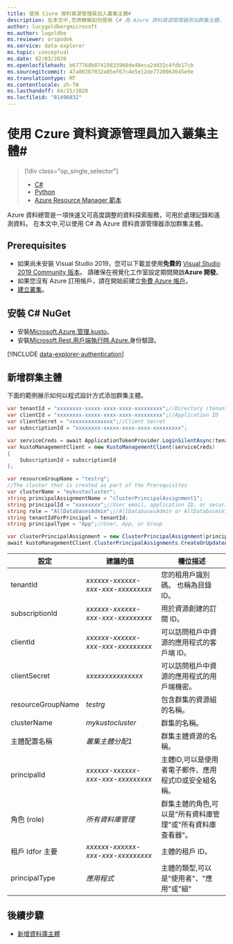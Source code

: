```yaml
---
title: 使用 Czure 資料資源管理員加入叢集主體#
description: 在本文中,您將瞭解如何使用 C# 為 Azure 資料資源管理器添加群集主體。
author: lucygoldbergmicrosoft
ms.author: lugoldbe
ms.reviewer: orspodek
ms.service: data-explorer
ms.topic: conceptual
ms.date: 02/03/2020
ms.openlocfilehash: b677768b87419833968de48eca2dd32c4fdb17cb
ms.sourcegitcommit: 47a002b7032a05ef67c4e5e12de7720062645e9e
ms.translationtype: MT
ms.contentlocale: zh-TW
ms.lasthandoff: 04/15/2020
ms.locfileid: "81496832"
---
```

# <a name="add-cluster-principals-for-azure-data-explorer-by-using-c"></a>使用 Czure 資料資源管理員加入叢集主體#

> [!div class="op_single_selector"]
> * [C#](cluster-principal-csharp.md)
> * [Python](cluster-principal-python.md)
> * [Azure Resource Manager 範本](cluster-principal-resource-manager.md)

Azure 資料總管是一項快速又可高度調整的資料探索服務，可用於處理記錄和遙測資料。 在本文中,可以使用 C# 為 Azure 資料資源管理器添加群集主體。

## <a name="prerequisites"></a>Prerequisites

* 如果尚未安裝 Visual Studio 2019，您可以下載並使用**免費的** [Visual Studio 2019 Community 版本](https://www.visualstudio.com/downloads/)。 請確保在視覺化工作室設定期間開啟**Azure 開發**。
* 如果您沒有 Azure 訂用帳戶，請在開始前建立[免費 Azure 帳戶](https://azure.microsoft.com/free/)。
* [建立叢集](create-cluster-database-csharp.md)。

## <a name="install-c-nuget"></a>安裝 C# NuGet

* 安裝[Microsoft.Azure.管理.kusto](https://www.nuget.org/packages/Microsoft.Azure.Management.Kusto/)。
* 安裝[Microsoft.Rest.用戶端執行時.Azure.](https://www.nuget.org/packages/Microsoft.Rest.ClientRuntime.Azure.Authentication)身份驗證。

[!INCLUDE [data-explorer-authentication](includes/data-explorer-authentication.md)]

## <a name="add-a-cluster-principal"></a>新增群集主體

下面的範例展示如何以程式設計方式添加群集主體。

```csharp
var tenantId = "xxxxxxxx-xxxxx-xxxx-xxxx-xxxxxxxxx";//Directory (tenant) ID
var clientId = "xxxxxxxx-xxxxx-xxxx-xxxx-xxxxxxxxx";//Application ID
var clientSecret = "xxxxxxxxxxxxxx";//Client Secret
var subscriptionId = "xxxxxxxx-xxxxx-xxxx-xxxx-xxxxxxxxx";

var serviceCreds = await ApplicationTokenProvider.LoginSilentAsync(tenantId, clientId, clientSecret);
var kustoManagementClient = new KustoManagementClient(serviceCreds)
{
    SubscriptionId = subscriptionId
};

var resourceGroupName = "testrg";
//The cluster that is created as part of the Prerequisites
var clusterName = "mykustocluster";
string principalAssignmentName = "clusterPrincipalAssignment1";
string principalId = "xxxxxxxx";//User email, application ID, or security group name
string role = "AllDatabasesAdmin";//AllDatabasesAdmin or AllDatabasesViewer
string tenantIdForPrincipal = tenantId;
string principalType = "App";//User, App, or Group

var clusterPrincipalAssignment = new ClusterPrincipalAssignment(principalId, role, principalType, tenantId: tenantIdForPrincipal);
await kustoManagementClient.ClusterPrincipalAssignments.CreateOrUpdateAsync(resourceGroupName, clusterName, principalAssignmentName, clusterPrincipalAssignment);
```

|**設定** | **建議的值** | **欄位描述**|
|---|---|---|
| tenantId | *xxxxxx-xxxxxx-xxx-xxx-xxxxxxxxx* | 您的租用戶識別碼。 也稱為目錄 ID。|
| subscriptionId | *xxxxxx-xxxxxx-xxx-xxx-xxxxxxxxx* | 用於資源創建的訂閱 ID。|
| clientId | *xxxxxx-xxxxxx-xxx-xxx-xxxxxxxxx* | 可以訪問租戶中資源的應用程式的客戶端 ID。|
| clientSecret | *xxxxxxxxxxxxxxx* | 可以訪問租戶中資源的應用程式的用戶端機密。 |
| resourceGroupName | *testrg* | 包含群集的資源組的名稱。|
| clusterName | *mykustocluster* | 群集的名稱。|
| 主體配置名稱 | *叢集主體分配1* | 群集主體資源的名稱。|
| principalId | *xxxxxx-xxxxxx-xxx-xxx-xxxxxxxxx* | 主體ID,可以是使用者電子郵件、應用程式ID或安全組名稱。|
| 角色 (role) | *所有資料庫管理* | 群集主體的角色,可以是"所有資料庫管理"或"所有資料庫查看器"。|
| 租戶 Idfor 主要 | *xxxxxx-xxxxxx-xxx-xxx-xxxxxxxxx* | 主體的租戶 ID。|
| principalType | *應用程式* | 主體的類型,可以是"使用者"、"應用"或"組"|

## <a name="next-steps"></a>後續步驟

* [新增資料庫主體](database-principal-csharp.md)
